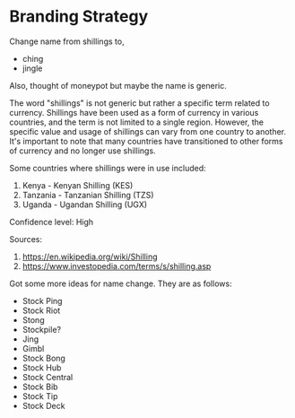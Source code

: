 # Branding Strategy

Change name from shillings to,
 - ching
 - jingle

Also, thought of moneypot but maybe the name is generic.

The word "shillings" is not generic but rather a specific term related to currency. Shillings have been used as a form of currency in various countries, and the term is not limited to a single region. However, the specific value and usage of shillings can vary from one country to another. It's important to note that many countries have transitioned to other forms of currency and no longer use shillings.

Some countries where shillings were in use included:

1. Kenya - Kenyan Shilling (KES)
1. Tanzania - Tanzanian Shilling (TZS)
1. Uganda - Ugandan Shilling (UGX)

Confidence level: High

Sources:
1. https://en.wikipedia.org/wiki/Shilling
2. https://www.investopedia.com/terms/s/shilling.asp

Got some more ideas for name change. They are as follows:
 - Stock Ping
 - Stock Riot
 - Stong
 - Stockpile?
 - Jing
 - Gimbl
 - Stock Bong
 - Stock Hub
 - Stock Central
 - Stock Bib
 - Stock Tip
 - Stock Deck